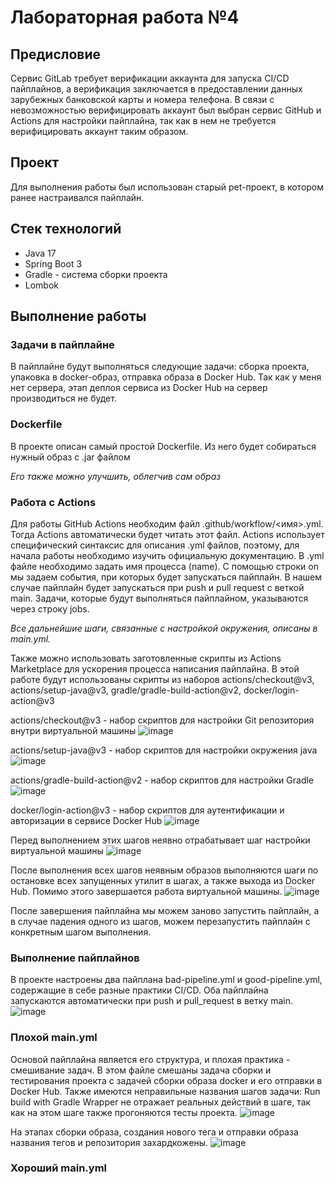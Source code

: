 # Лабораторная работа №4

## Предисловие
Сервис GitLab требует верификации аккаунта для запуска CI/CD пайплайнов, а верификация заключается в предоставлении данных зарубежных банковской карты и номера телефона.
В связи с невозможностью верифицировать аккаунт был выбран сервис GitHub и Actions для настройки пайплайна, так как в нем не требуется верифицировать аккаунт таким образом.

## Проект
Для выполнения работы был использован старый pet-проект, в котором ранее настраивался пайплайн.

## Стек технологий
- Java 17
- Spring Boot 3
- Gradle - система сборки проекта
- Lombok

## Выполнение работы
### Задачи в пайплайне
В пайплайне будут выполняться следующие задачи: сборка проекта, упаковка в docker-образ, отправка образа в Docker Hub.
Так как у меня нет сервера, этап деплоя сервиса из Docker Hub на сервер производиться не будет.

### Dockerfile
В проекте описан самый простой Dockerfile. Из него будет собираться нужный образ с .jar файлом

*Его также можно улучшить, облегчив сам образ*

### Работа с Actions
Для работы GitHub Actions необходим файл .github/workflow/<имя>.yml. 
Тогда Actions автоматически будет читать этот файл.
Actions использует специфический синтаксис для описания .yml файлов, поэтому, для начала работы необходимо изучить официальную документацию.
В .yml файле необходимо задать имя процесса (name).
С помощью строки on мы задаем события, при которых будет запускаться пайплайн.
В нашем случае пайплайн будет запускаться при push и pull request с веткой main.
Задачи, которые будут выполняться пайплайном, указываются через строку jobs.

*Все дальнейшие шаги, связанные с настройкой окружения, описаны в main.yml.*

Также можно использовать заготовленные скрипты из Actions Marketplace для ускорения процесса написания пайплайна.
В этой работе будут использованы скрипты из наборов actions/checkout@v3, actions/setup-java@v3, gradle/gradle-build-action@v2, docker/login-action@v3

actions/checkout@v3 - набор скриптов для настройки Git репозитория внутри виртуальной машины
![image](https://github.com/user-attachments/assets/2419a7e7-ea94-4824-a01d-23f0f18b615d)

actions/setup-java@v3 - набор скриптов для настройки окружения java
![image](https://github.com/user-attachments/assets/22cf259a-77a4-46ce-a3bb-966ee10561b7)

actions/gradle-build-action@v2 - набор скриптов для настройки Gradle
![image](https://github.com/user-attachments/assets/878a795f-2a91-41fe-b6b9-b03a9ba1c8cd)

docker/login-action@v3 - набор скриптов для аутентификации и авторизации в сервисе Docker Hub
![image](https://github.com/user-attachments/assets/1c9e9441-42c3-4ac0-8214-7bf8422fae54)

Перед выполнением этих шагов неявно отрабатывает шаг настройки виртуальной машины
![image](https://github.com/user-attachments/assets/b030d398-0cd7-446e-ac5a-28b93cf8cccb)

После выполнения всех шагов неявным образов выполняются шаги по остановке всех запущенных утилит в шагах, а также выхода из Docker Hub.
Помимо этого завершается работа виртуальной машины.
![image](https://github.com/user-attachments/assets/64eb71db-b2f4-4c21-ac4a-aa381fe8e8da)

После завершения пайплайна мы можем заново запустить пайплайн, а в случае падения одного из шагов, можем перезапустить пайплайн с конкретным шагом выполнения.

### Выполнение пайплайнов
В проекте настроены два пайплана bad-pipeline.yml и good-pipeline.yml, содержащие в себе разные практики CI/CD.
Оба пайплайна запускаются автоматически при push и pull_request в ветку main.
![image](https://github.com/user-attachments/assets/2997b7dd-a6a3-4af6-9d58-2970973a027a)


### Плохой main.yml
Основой пайплайна является его структура, и плохая практика - смешивание задач.
В этом файле смешаны задача сборки и тестирования проекта с задачей сборки образа docker и его отправки в Docker Hub.
Также имеются неправильные названия шагов задачи: Run build with Gradle Wrapper не отражает реальных действий в шаге, так как на этом шаге также прогоняются тесты проекта.
![image](https://github.com/user-attachments/assets/f8ae8e13-3eec-49db-8305-8346ec625fe2)

На этапах сборки образа, создания нового тега и отправки образа названия тегов и репозитория захардкожены.
![image](https://github.com/user-attachments/assets/6122b78f-e54f-4804-8488-0ef55f04d9a9)


### Хороший main.yml

